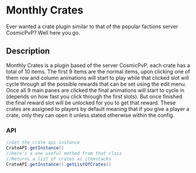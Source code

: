 # Monthly Crates
Ever wanted a crate plugin similar to that of the popular factions server CosmicPvP? Well here you go.
## Description
Monthly Crates is a plugin based of the server CosmicPvP, each crate has a total of 10 items. The first 9 items are the normal items, upon clicking one of them row and column animations will start to play while that clicked slot will cycle through all the possible rewards that can be set using the edit menu. Once all 9 main panes are clicked the final animations will start to cycle in (depends on how fast you click through the first slots). But once finished the final reward slot will be unlocked for you to get that reward. These crates are assigned to players by default meaning that if you give a player a crate, only they can open it unless stated otherwise within the config.

### API
```java
//Get the crate api instance
CrateAPI.getInstance()
//Here's a one useful method from that class
//Returns a list of crates as itemstacks
CrateAPI.getInstance().getListOfCrates() 
```
